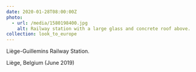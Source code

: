```yaml
---
date: 2020-01-28T08:00:00Z
photo:
  - url: /media/1580198400.jpg
    alt: Railway station with a large glass and concrete roof above.
collection: look_to_europe
---
```

Liège-Guillemins Railway Station.

Liège, Belgium (June 2019)

